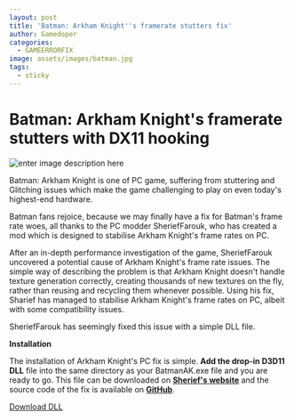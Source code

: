 ```yaml
---
layout: post
title: 'Batman: Arkham Knight''s framerate stutters fix'
author: Gamedoper
categories:
  - GAMEERRORFIX
image: assets/images/batman.jpg
tags:
  - sticky
---
```


# Batman: Arkham Knight's framerate stutters with DX11 hooking

![enter image description here](https://i.imgur.com/nTUmCRb.png)

Batman: Arkham Knight is one of PC game, suffering from stuttering and Glitching issues which make the game challenging to play on even today's highest-end hardware.

Batman fans rejoice, because we may finally have a fix for Batman's frame rate woes, all thanks to the PC modder SheriefFarouk, who has created a mod which is designed to stabilise Arkham Knight's frame rates on PC.

After an in-depth performance investigation of the game, SheriefFarouk uncovered a potential cause of Arkham Knight's frame rate issues. The simple way of describing the problem is that Arkham Knight doesn't handle texture generation correctly, creating thousands of new textures on the fly, rather than reusing and recycling them whenever possible. Using his fix, Sharief has managed to stabilise Arkham Knight's frame rates on PC, albeit with some compatibility issues.

SheriefFarouk has seemingly fixed this issue with a simple DLL file.

**Installation**

The installation of Arkham Knight's PC fix is simple. **Add the drop-in D3D11 DLL** file into the same directory as your BatmanAK.exe file and you are ready to go. This file can be downloaded on [**Sherief's website**](https://sherief.fyi/post/arkham-quixote/) and the source code of the fix is available on [**GitHub**](https://code.sherief.fyi/sherief/arkham-fixer/src/branch/batman).

[Download DLL](https://sherief.fyi/arkham-knight/dxgi.dll)